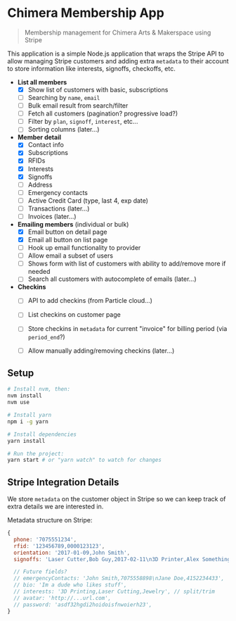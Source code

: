 # Chimera Membership App

> Membership management for Chimera Arts & Makerspace using Stripe

This application is a simple Node.js application that wraps the Stripe API to allow managing Stripe customers and adding extra `metadata` to their account to store information like interests, signoffs, checkoffs, etc.

- **List all members**
  - [x] Show list of customers with basic, subscriptions
  - [ ] Searching by `name`, `email`
  - [ ] Bulk email result from search/filter
  - [ ] Fetch all customers (pagination? progressive load?)
  - [ ] Filter by `plan`, `signoff`, `interest`, etc...
  - [ ] Sorting columns (later...)
- **Member detail**
  - [x] Contact info
  - [x] Subscriptions
  - [x] RFIDs
  - [x] Interests
  - [x] Signoffs
  - [ ] Address
  - [ ] Emergency contacts
  - [ ] Active Credit Card (type, last 4, exp date)
  - [ ] Transactions (later...)
  - [ ] Invoices (later...)
- **Emailing members** (individual or bulk)
  - [x] Email button on detail page
  - [x] Email all button on list page
  - [ ] Hook up email functionality to provider
  - [ ] Allow email a subset of users
  - [ ] Shows form with list of customers with ability to add/remove more if needed
  - [ ] Search all customers with autocomplete of emails (later...)
- **Checkins**
  - [ ] API to add checkins (from Particle cloud...)
  - [ ] List checkins on customer page
  - [ ] Store checkins in `metadata` for current "invoice" for billing period (via `period_end`?)
  - [ ] Allow manually adding/removing checkins (later...)


## Setup

```bash
# Install nvm, then:
nvm install
nvm use

# Install yarn
npm i -g yarn

# Install dependencies
yarn install

# Run the project:
yarn start # or "yarn watch" to watch for changes
```


## Stripe Integration Details

We store `metadata` on the customer object in Stripe so we can keep track of extra details we are interested in.
  
Metadata structure on Stripe:
```js
{
  phone: '7075551234',
  rfid: '123456789,0000123123',
  orientation: '2017-01-09,John Smith',
  signoffs: 'Laser Cutter,Bob Guy,2017-02-11\n3D Printer,Alex Something,2016-12-23',

  // Future fields?
  // emergencyContacts: 'John Smith,7075558898\nJane Doe,4152234433',
  // bio: 'Im a dude who likes stuff',
  // interests: '3D Printing,Laser Cutting,Jewelry', // split/trim
  // avatar: 'http://...url.com',
  // password: 'asdf32hgdi2hoidoisfnwoierh23',
}
```